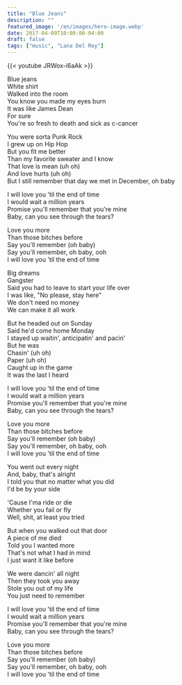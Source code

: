 ```yaml
---
title: "Blue Jeans"
description: ""
featured_image: '/en/images/hero-image.webp'
date: 2017-04-09T10:00:00-04:00
draft: false
tags: ["music", "Lana Del Rey"]
---
```


{{< youtube JRWox-i6aAk >}}

Blue jeans  
White shirt  
Walked into the room  
You know you made my eyes burn  
It was like James Dean  
For sure  
You're so fresh to death and sick as c-cancer

You were sorta Punk Rock  
I grew up on Hip Hop  
But you fit me better  
Than my favorite sweater and I know  
That love is mean (uh oh)  
And love hurts (uh oh)  
But I still remember that day we met in December, oh baby

I will love you 'til the end of time  
I would wait a million years  
Promise you'll remember that you're mine  
Baby, can you see through the tears?

Love you more  
Than those bitches before  
Say you'll remember (oh baby)  
Say you'll remember, oh baby, ooh  
I will love you 'til the end of time

Big dreams  
Gangster  
Said you had to leave to start your life over  
I was like, "No please, stay here"  
We don't need no money  
We can make it all work

But he headed out on Sunday  
Said he'd come home Monday  
I stayed up waitin', anticipatin' and pacin'  
But he was  
Chasin' (uh oh)  
Paper (uh oh)  
Caught up in the game  
It was the last I heard

I will love you 'til the end of time  
I would wait a million years  
Promise you'll remember that you're mine  
Baby, can you see through the tears?

Love you more  
Than those bitches before  
Say you'll remember (oh baby)  
Say you'll remember, oh baby, ooh  
I will love you 'til the end of time

You went out every night  
And, baby, that's alright  
I told you that no matter what you did  
I'd be by your side

'Cause I'ma ride or die  
Whether you fail or fly  
Well, shit, at least you tried

But when you walked out that door  
A piece of me died  
Told you I wanted more  
That's not what I had in mind  
I just want it like before

We were dancin' all night  
Then they took you away  
Stole you out of my life  
You just need to remember

I will love you 'til the end of time  
I would wait a million years  
Promise you'll remember that you're mine  
Baby, can you see through the tears?

Love you more  
Than those bitches before  
Say you'll remember (oh baby)  
Say you'll remember, oh baby, ooh  
I will love you 'til the end of time
